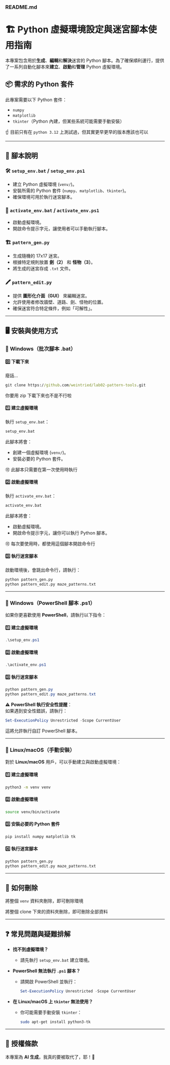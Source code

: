 ### **README.md**

# 🏗️ Python 虛擬環境設定與迷宮腳本使用指南

本專案包含用於**生成**、**編輯**和**解決**迷宮的 Python 腳本。為了確保順利運行，提供了一系列自動化腳本來**建立**、**啟動**和**管理** Python 虛擬環境。

## 📦 需求的 Python 套件
此專案需要以下 Python 套件：
- `numpy`
- `matplotlib`
- `tkinter`（Python 內建，但某些系統可能需要手動安裝）

☝️ 目前只有在 `python 3.12` 上測試過，但其實更早更早的版本應該也可以

---

## 📜 腳本說明

### 🛠️ `setup_env.bat` / `setup_env.ps1`
- 建立 Python 虛擬環境 (`venv/`)。
- 安裝所需的 Python 套件 (`numpy`、`matplotlib`、`tkinter`)。
- 確保環境可用於執行迷宮腳本。

### 🚀 `activate_env.bat` / `activate_env.ps1`
- 啟動虛擬環境。
- 開啟命令提示字元，讓使用者可以手動執行腳本。

### 🏗️ `pattern_gen.py`
- 生成隨機的 17x17 迷宮。
- 根據特定規則放置 **劍（2）** 和 **怪物（3）**。
- 將生成的迷宮存成 `.txt` 文件。

### 🖍️ `pattern_edit.py`
- 提供 **圖形化介面（GUI）** 來編輯迷宮。
- 允許使用者修改牆壁、道路、劍、怪物的位置。
- 確保迷宮符合特定條件，例如「可解性」。

---

## 🖥️ 安裝與使用方式

### 🔹 **Windows（批次腳本 .bat）**
#### 0️⃣ **下載下來**
廢話...
```bat
git clone https://github.com/weintried/lab02-pattern-tools.git
```
你要用 zip 下載下來也不是不行啦

#### 1️⃣ **建立虛擬環境**
執行 `setup_env.bat`：
```bat
setup_env.bat
```
此腳本將會：
- 創建一個虛擬環境 (`venv/`)。
- 安裝必要的 Python 套件。

🉑 此腳本只需要在第一次使用時執行

#### 2️⃣ **啟動虛擬環境**
執行 `activate_env.bat`：
```bat
activate_env.bat
```
此腳本將會：
- 啟動虛擬環境。
- 開啟命令提示字元，讓你可以執行 Python 腳本。

🉑 每次要使用時，都使用這個腳本開啟命令行

#### 3️⃣ **執行迷宮腳本**
啟動環境後，會跳出命令行，請執行：
```bat
python pattern_gen.py
python pattern_edit.py maze_patterns.txt
```

---

### 🔹 **Windows（PowerShell 腳本 .ps1）**
如果你更喜歡使用 **PowerShell**，請執行以下指令：

#### 1️⃣ **建立虛擬環境**
```powershell
.\setup_env.ps1
```

#### 2️⃣ **啟動虛擬環境**
```powershell
.\activate_env.ps1
```

#### 3️⃣ **執行迷宮腳本**
```powershell
python pattern_gen.py
python pattern_edit.py maze_patterns.txt
```

⚠ **PowerShell 執行安全性提醒**：  
如果遇到安全性錯誤，請執行：
```powershell
Set-ExecutionPolicy Unrestricted -Scope CurrentUser
```
這將允許執行自訂 PowerShell 腳本。

---

### 🔹 **Linux/macOS（手動安裝）**
對於 **Linux/macOS** 用戶，可以手動建立與啟動虛擬環境：

#### 1️⃣ **建立虛擬環境**
```sh
python3 -m venv venv
```

#### 2️⃣ **啟動虛擬環境**
```sh
source venv/bin/activate
```

#### 3️⃣ **安裝必要的 Python 套件**
```sh
pip install numpy matplotlib tk
```

#### 4️⃣ **執行迷宮腳本**
```sh
python pattern_gen.py
python pattern_edit.py maze_patterns.txt
```

---

## 🚮 如何刪除

將整個 `venv` 資料夾刪除，即可刪除環境

將整個 clone 下來的資料夾刪除，即可刪除全部資料

---

## ❓ 常見問題與疑難排解

- **找不到虛擬環境？**
  - 請先執行 `setup_env.bat` 建立環境。

- **PowerShell 無法執行 `.ps1` 腳本？**
  - 請開啟 PowerShell 並執行：
    ```powershell
    Set-ExecutionPolicy Unrestricted -Scope CurrentUser
    ```

- **在 Linux/macOS 上 `tkinter` 無法使用？**
  - 你可能需要手動安裝 `tkinter`：
    ```sh
    sudo apt-get install python3-tk
    ```

---

## 📝 授權條款
本專案為 **AI 生成**，我真的要被取代了，耶！🚀

